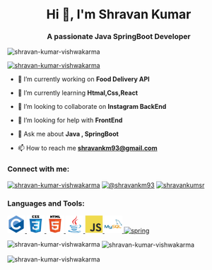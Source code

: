 <h1 align="center">Hi 👋, I'm Shravan Kumar</h1>
<h3 align="center">A passionate Java SpringBoot Developer</h3>

<p align="left"> <img src="https://komarev.com/ghpvc/?username=shravan-kumar-vishwakarma&label=Profile%20views&color=0e75b6&style=flat" alt="shravan-kumar-vishwakarma" /> </p>

<p align="left"> <a href="https://github.com/ryo-ma/github-profile-trophy"><img src="https://github-profile-trophy.vercel.app/?username=shravan-kumar-vishwakarma" alt="shravan-kumar-vishwakarma" /></a> </p>

- 🔭 I’m currently working on **Food Delivery API**

- 🌱 I’m currently learning **Htmal,Css,React**

- 👯 I’m looking to collaborate on **Instagram BackEnd**

- 🤝 I’m looking for help with **FrontEnd**

- 💬 Ask me about **Java , SpringBoot**

- 📫 How to reach me **shravankm93@gmail.com**

<h3 align="left">Connect with me:</h3>
<p align="left">
<a href="https://linkedin.com/in/shravan-kumar-vishwakarma" target="blank"><img align="center" src="https://raw.githubusercontent.com/rahuldkjain/github-profile-readme-generator/master/src/images/icons/Social/linked-in-alt.svg" alt="shravan-kumar-vishwakarma" height="30" width="40" /></a>
<a href="https://www.hackerrank.com/@shravankm93" target="blank"><img align="center" src="https://raw.githubusercontent.com/rahuldkjain/github-profile-readme-generator/master/src/images/icons/Social/hackerrank.svg" alt="@shravankm93" height="30" width="40" /></a>
<a href="https://www.leetcode.com/shravankumsr" target="blank"><img align="center" src="https://raw.githubusercontent.com/rahuldkjain/github-profile-readme-generator/master/src/images/icons/Social/leet-code.svg" alt="shravankumsr" height="30" width="40" /></a>
</p>

<h3 align="left">Languages and Tools:</h3>
<p align="left"> <a href="https://www.cprogramming.com/" target="_blank" rel="noreferrer"> <img src="https://raw.githubusercontent.com/devicons/devicon/master/icons/c/c-original.svg" alt="c" width="40" height="40"/> </a> <a href="https://www.w3schools.com/css/" target="_blank" rel="noreferrer"> <img src="https://raw.githubusercontent.com/devicons/devicon/master/icons/css3/css3-original-wordmark.svg" alt="css3" width="40" height="40"/> </a> <a href="https://www.w3.org/html/" target="_blank" rel="noreferrer"> <img src="https://raw.githubusercontent.com/devicons/devicon/master/icons/html5/html5-original-wordmark.svg" alt="html5" width="40" height="40"/> </a> <a href="https://www.java.com" target="_blank" rel="noreferrer"> <img src="https://raw.githubusercontent.com/devicons/devicon/master/icons/java/java-original.svg" alt="java" width="40" height="40"/> </a> <a href="https://developer.mozilla.org/en-US/docs/Web/JavaScript" target="_blank" rel="noreferrer"> <img src="https://raw.githubusercontent.com/devicons/devicon/master/icons/javascript/javascript-original.svg" alt="javascript" width="40" height="40"/> </a> <a href="https://www.mysql.com/" target="_blank" rel="noreferrer"> <img src="https://raw.githubusercontent.com/devicons/devicon/master/icons/mysql/mysql-original-wordmark.svg" alt="mysql" width="40" height="40"/> </a> <a href="https://spring.io/" target="_blank" rel="noreferrer"> <img src="https://www.vectorlogo.zone/logos/springio/springio-icon.svg" alt="spring" width="40" height="40"/> </a> </p>

<p><img align="left" src="https://github-readme-stats.vercel.app/api/top-langs?username=shravan-kumar-vishwakarma&show_icons=true&locale=en&layout=compact" alt="shravan-kumar-vishwakarma" /></p>

<p>&nbsp;<img align="center" src="https://github-readme-stats.vercel.app/api?username=shravan-kumar-vishwakarma&show_icons=true&locale=en" alt="shravan-kumar-vishwakarma" /></p>

<p><img align="center" src="https://github-readme-streak-stats.herokuapp.com/?user=shravan-kumar-vishwakarma&" alt="shravan-kumar-vishwakarma" /></p>
